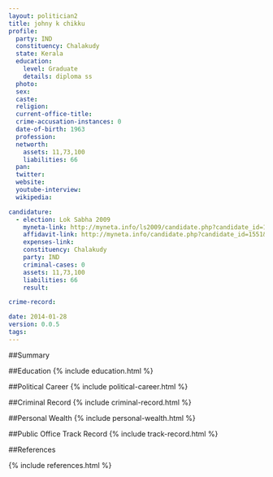```yaml
---
layout: politician2
title: johny k chikku
profile: 
  party: IND
  constituency: Chalakudy
  state: Kerala
  education: 
    level: Graduate
    details: diploma ss
  photo: 
  sex: 
  caste: 
  religion: 
  current-office-title: 
  crime-accusation-instances: 0
  date-of-birth: 1963
  profession: 
  networth: 
    assets: 11,73,100
    liabilities: 66
  pan: 
  twitter: 
  website: 
  youtube-interview: 
  wikipedia: 

candidature: 
  - election: Lok Sabha 2009
    myneta-link: http://myneta.info/ls2009/candidate.php?candidate_id=1551
    affidavit-link: http://myneta.info/candidate.php?candidate_id=1551&scan=original
    expenses-link: 
    constituency: Chalakudy 
    party: IND
    criminal-cases: 0
    assets: 11,73,100
    liabilities: 66
    result:  

crime-record: 

date: 2014-01-28
version: 0.0.5
tags: 
---
```

##Summary


##Education
{% include education.html %}


##Political Career
{% include political-career.html %}


##Criminal Record
{% include criminal-record.html %}


##Personal Wealth
{% include personal-wealth.html %}


##Public Office Track Record
{% include track-record.html %}


##References


{% include references.html %}